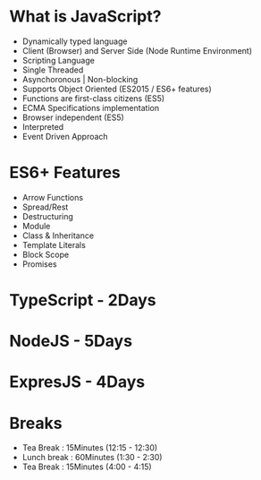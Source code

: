 # What is JavaScript?
- Dynamically typed language
- Client (Browser) and Server Side (Node Runtime Environment)
- Scripting Language 
- Single Threaded
- Asynchoronous | Non-blocking
- Supports Object Oriented (ES2015 / ES6+ features)
- Functions are first-class citizens (ES5)
- ECMA Specifications implementation
- Browser independent (ES5)
- Interpreted
- Event Driven Approach

# ES6+ Features
- Arrow Functions
- Spread/Rest 
- Destructuring
- Module
- Class & Inheritance
- Template Literals
- Block Scope
- Promises

# TypeScript - 2Days
# NodeJS - 5Days
# ExpresJS - 4Days

# Breaks
- Tea Break : 15Minutes (12:15 - 12:30)
- Lunch break : 60Minutes (1:30 - 2:30)
- Tea Break : 15Minutes (4:00 - 4:15)